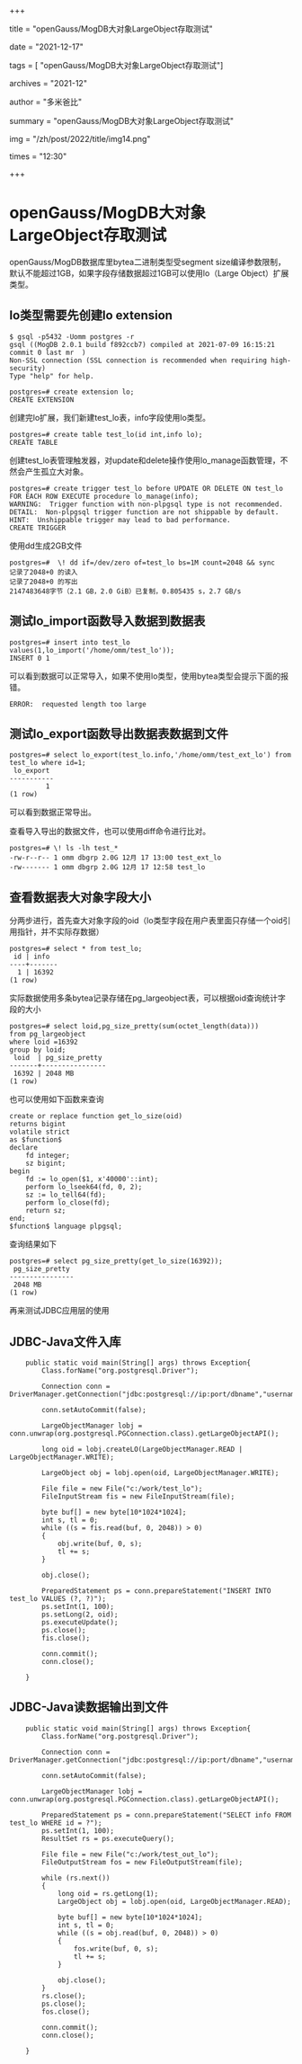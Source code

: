 +++

title =  "openGauss/MogDB大对象LargeObject存取测试" 

date = "2021-12-17" 

tags = [ "openGauss/MogDB大对象LargeObject存取测试"] 

archives = "2021-12" 

author = "多米爸比" 

summary = "openGauss/MogDB大对象LargeObject存取测试"

img = "/zh/post/2022/title/img14.png" 

times = "12:30"

+++

# openGauss/MogDB大对象LargeObject存取测试<a name="ZH-CN_TOPIC_0000001232774727"></a>

openGauss/MogDB数据库里bytea二进制类型受segment size编译参数限制，默认不能超过1GB，如果字段存储数据超过1GB可以使用lo（Large Object）扩展类型。

## lo类型需要先创建lo extension<a name="section126953512333"></a>

```
$ gsql -p5432 -Uomm postgres -r
gsql ((MogDB 2.0.1 build f892ccb7) compiled at 2021-07-09 16:15:21 commit 0 last mr  )
Non-SSL connection (SSL connection is recommended when requiring high-security)
Type "help" for help.

postgres=# create extension lo;
CREATE EXTENSION
```

创建完lo扩展，我们新建test\_lo表，info字段使用lo类型。

```
postgres=# create table test_lo(id int,info lo);
CREATE TABLE
```

创建test\_lo表管理触发器，对update和delete操作使用lo\_manage函数管理，不然会产生孤立大对象。

```
postgres=# create trigger test_lo before UPDATE OR DELETE ON test_lo FOR EACH ROW EXECUTE procedure lo_manage(info);
WARNING:  Trigger function with non-plpgsql type is not recommended.
DETAIL:  Non-plpgsql trigger function are not shippable by default.
HINT:  Unshippable trigger may lead to bad performance.
CREATE TRIGGER
```

使用dd生成2GB文件

```
postgres=#  \! dd if=/dev/zero of=test_lo bs=1M count=2048 && sync
记录了2048+0 的读入
记录了2048+0 的写出
2147483648字节（2.1 GB，2.0 GiB）已复制，0.805435 s，2.7 GB/s
```

## 测试lo\_import函数导入数据到数据表<a name="section7375536163413"></a>

```
postgres=# insert into test_lo values(1,lo_import('/home/omm/test_lo'));
INSERT 0 1
```

可以看到数据可以正常导入，如果不使用lo类型，使用bytea类型会提示下面的报错。

```
ERROR:  requested length too large
```

## 测试lo\_export函数导出数据表数据到文件<a name="section8447154411343"></a>

```
postgres=# select lo_export(test_lo.info,'/home/omm/test_ext_lo') from test_lo where id=1;
 lo_export 
-----------
         1
(1 row)
```

可以看到数据正常导出。

查看导入导出的数据文件，也可以使用diff命令进行比对。

```
postgres=# \! ls -lh test_*
-rw-r--r-- 1 omm dbgrp 2.0G 12月 17 13:00 test_ext_lo
-rw------- 1 omm dbgrp 2.0G 12月 17 12:58 test_lo
```

## 查看数据表大对象字段大小<a name="section5287165915349"></a>

分两步进行，首先查大对象字段的oid（lo类型字段在用户表里面只存储一个oid引用指针，并不实际存数据）

```
postgres=# select * from test_lo;
 id | info  
----+-------
  1 | 16392
(1 row)
```

实际数据使用多条bytea记录存储在pg\_largeobject表，可以根据oid查询统计字段的大小

```
postgres=# select loid,pg_size_pretty(sum(octet_length(data)))
from pg_largeobject 
where loid =16392  
group by loid;
 loid  | pg_size_pretty 
-------+----------------
 16392 | 2048 MB
(1 row)
```

也可以使用如下函数来查询

```
create or replace function get_lo_size(oid)
returns bigint
volatile strict
as $function$
declare
    fd integer;
    sz bigint;
begin
    fd := lo_open($1, x'40000'::int);
	perform lo_lseek64(fd, 0, 2);
    sz := lo_tell64(fd);
    perform lo_close(fd);
    return sz;
end;
$function$ language plpgsql;
```

查询结果如下

```
postgres=# select pg_size_pretty(get_lo_size(16392));
 pg_size_pretty 
----------------
 2048 MB
(1 row)
```

再来测试JDBC应用层的使用

## JDBC-Java文件入库<a name="section156801915143711"></a>

```
	public static void main(String[] args) throws Exception{ 
		Class.forName("org.postgresql.Driver");

		Connection conn = DriverManager.getConnection("jdbc:postgresql://ip:port/dbname","username","password");
		
		conn.setAutoCommit(false);
		
		LargeObjectManager lobj = conn.unwrap(org.postgresql.PGConnection.class).getLargeObjectAPI();

		long oid = lobj.createLO(LargeObjectManager.READ | LargeObjectManager.WRITE);

		LargeObject obj = lobj.open(oid, LargeObjectManager.WRITE);

		File file = new File("c:/work/test_lo");
		FileInputStream fis = new FileInputStream(file);

		byte buf[] = new byte[10*1024*1024];
		int s, tl = 0;
		while ((s = fis.read(buf, 0, 2048)) > 0)
		{
		    obj.write(buf, 0, s);
		    tl += s;
		}

		obj.close();

		PreparedStatement ps = conn.prepareStatement("INSERT INTO test_lo VALUES (?, ?)");
		ps.setInt(1, 100);
		ps.setLong(2, oid);
		ps.executeUpdate();
		ps.close();
		fis.close();

		conn.commit();
		conn.close();
		
	}
```

## JDBC-Java读数据输出到文件<a name="section1422319466371"></a>

```
	public static void main(String[] args) throws Exception{ 
		Class.forName("org.postgresql.Driver");

		Connection conn = DriverManager.getConnection("jdbc:postgresql://ip:port/dbname","username","password");

		conn.setAutoCommit(false);

		LargeObjectManager lobj = conn.unwrap(org.postgresql.PGConnection.class).getLargeObjectAPI();

		PreparedStatement ps = conn.prepareStatement("SELECT info FROM test_lo WHERE id = ?");
		ps.setInt(1, 100);
		ResultSet rs = ps.executeQuery();
		
		File file = new File("c:/work/test_out_lo");
		FileOutputStream fos = new FileOutputStream(file);
		
		while (rs.next())
		{
		    long oid = rs.getLong(1);
		    LargeObject obj = lobj.open(oid, LargeObjectManager.READ);

			byte buf[] = new byte[10*1024*1024];
			int s, tl = 0;
			while ((s = obj.read(buf, 0, 2048)) > 0)
			{
				fos.write(buf, 0, s);
			    tl += s;
			}

		    obj.close();
		}
		rs.close();
		ps.close();
		fos.close();

		conn.commit();
		conn.close();
		
	}
```

